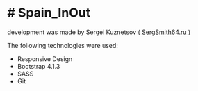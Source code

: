 <h1># Spain_InOut</h1>

<p>development was made by Sergei Kuznetsov <a href="https://SergSmith64.ru" target="_blank">( SergSmith64.ru )</a></p>

<p>The following technologies were used:</p>
<ul>
	<li>Responsive Design</li>
	<li>Bootstrap 4.1.3</li>
	<li>SASS</li>
	<li>Git</li>
</ul>
